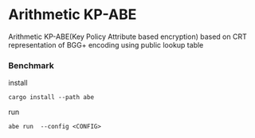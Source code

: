# Arithmetic KP-ABE

Arithmetic KP-ABE(Key Policy Attribute based encryption) based on CRT representation of BGG+ encoding using public lookup table

### Benchmark

install
```
cargo install --path abe
```

run 
```
abe run  --config <CONFIG>
```